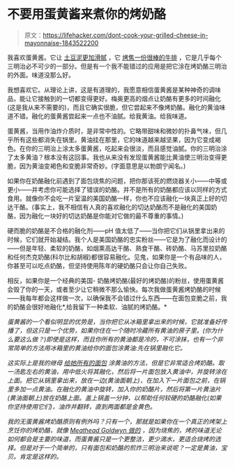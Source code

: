 # 不要用蛋黄酱来煮你的烤奶酪

> 原文：<https://lifehacker.com/dont-cook-your-grilled-cheese-in-mayonnaise-1843522200>

我喜欢蛋黄酱。它让 [土豆泥更加滑腻](https://skillet.lifehacker.com/how-to-making-smashing-mashed-potatoes-1820225954) ，它 [烤焦一份很棒的牛排](https://skillet.lifehacker.com/you-can-use-mayonnaise-to-sear-a-steak-1834218246) ，它是几乎每个三明治必不可少的一部分。但是有一个我不能错过的应用是把它涂在烤奶酪三明治的外面。味道没那么好。



我想喜欢它。从理论上讲，这是有道理的，我愿意相信蛋黄酱是某种神奇的调味品，能让它接触到的一切都变得更好。梅奥更高的烟点让奶酪有更多的时间融化(这是我从来不需要的)，而且它确实很脆，但它尝起来不像烤奶酪。融化的黄油味道不错。融化的蛋黄酱尝起来一点也不油腻。给我黄油。给我味道。

蛋黄酱，当用作油炸介质时，是非常中性的。它略带甜味和微妙的扑鼻气味，但几乎所有这些都消失在锅里。黄油挂在那里，它的味道越来越坚果，因为它变成褐色。在你的三明治上涂太多蛋黄酱，吃起来会很淡，而且感觉油腻。你的三明治涂了太多黄油？根本没有这回事。我也从来没有发现蛋黄酱能比黄油使三明治变得更脆，因为黄油变褐色和变脆非常奇妙。(字面意思是以勃朗宁闻名。)

如果你在奶酪融化前遇到了面包烧焦的问题，把你那该死的燃烧器关小——中等或更小——并考虑你可能选择了错误的奶酪。并不是所有的奶酪都应该以同样的方式食用。就像你不会吃一片室温的美国奶酪一样，你也不应该融化一块真正上好的切达干酪。(事实上，我不相信有人真的喜欢融化的切达奶酪而不是融化的美国奶酪，因为融化一块好的切达奶酪是你能对它做的最不尊重的事情。)

硬而脆的奶酪是不合格的融化剂——pH 值太低了——当你把它们从锅里拿出来的时候，它们就开始凝结。我个人是美国奶酪的忠实粉丝——它是为了融化而设计的——但是年轻、柔软的奶酪，如烟熏高达干酪、熟食干酪、砖奶酪、马苏里拉奶酪和任何杰克奶酪(科尔比和胡椒)都很容易融化。见鬼，如果你是一个有品味的人，你甚至可以吃点奶酪，但坚持使用陈年的硬奶酪只会让你自己失败。

相反，如果你是一个经典的美国- 奶酪烤奶酪(最好的烤奶酪)的粉丝，使用蛋黄酱会毁了你的一天，或者至少让它稍微不那么愉快。每次我做蛋黄酱烤奶酪的时候——我每年都会这样做一次，以确保我不会错过什么东西——在面包变脆之前，我的奶酪会很好地融化*,给我留下一种柔软、油腻的烤奶酪。*

*蛋黄酱的一个看似明显的优势是，当你把它从冰箱里拿出来的时候，它就准备好传播了，但这只是一个优势，如果你住在一个随时冷藏所有黄油的房子里。(你为什么要这么做？)即使是这样，而且你所有的黄油都是冷的，不可涂抹，也有一个非常简单的方法用冰箱里的黄油给你的面包涂黄油:先在锅里融化它。*

*这实际上是我的继母 [给她所有的面包](https://skillet.lifehacker.com/what-are-your-best-butter-tips-and-tricks-1830827846) 涂黄油的方法，但是它非常适合烤奶酪。取一汤匙左右的黄油，用中低火将其融化，然后将一片面包放入黄油中，并旋转涂在上面。把它从锅里拿出来，放在一边(黄油面朝上)，在加入下一片面包之前，在锅里多加一点黄油。在融化的黄油中旋转，加入你的奶酪片，然后将第一片黄油片(黄油面朝上)放在奶酪上面。盖上锅盖一分钟，以帮助任何较硬的奶酪融化(如果你坚持使用它们)，油炸并翻转，直到两面都是金黄色。*

*我的无蛋黄酱烤奶酪原则有例外吗？只有一个，那就是如果你在一个真正的烤架上烹饪你的烤奶酪，就像 [Meathead Goldwyn 做的](https://skillet.lifehacker.com/im-meathead-goldwyn-of-amazingribs-and-this-is-how-i-ea-1842364465) ，因为烧焦的，烤的味道无论如何都会是主要的味道，而蛋黄酱只是一个更整洁，更少滴水，更适合烧烤的选择。但是对于一个简单的，只有面包和奶酪的煎炸三明治来说呢？一定是黄油，宝贝。肯定是这样的。*